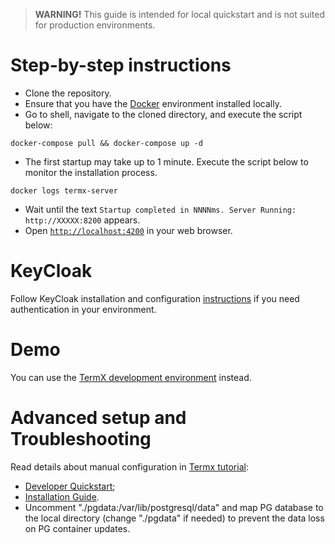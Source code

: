 > **WARNING!**
> This guide is intended for local quickstart and is not suited for production environments.

# Step-by-step instructions

- Clone the repository.
- Ensure that you have the [Docker](https://docs.docker.com/get-docker/) environment installed locally.
- Go to shell, navigate to the cloned directory, and execute the script below:

```
docker-compose pull && docker-compose up -d
```

- The first startup may take up to 1 minute. Execute the script below to monitor the installation process.

```
docker logs termx-server
```

- Wait until the text `Startup completed in NNNNms. Server Running: http://XXXXX:8200` appears.
- Open [`http://localhost:4200`](http://localhost:4200) in your web browser.

# KeyCloak

Follow KeyCloak installation and configuration [instructions](keycloak/README.md) if you need authentication in your environment.

# Demo

You can use the [TermX development environment](https://termx.kodality.dev/) instead.

# Advanced setup and Troubleshooting

Read details about manual configuration in [Termx tutorial](https://termx.kodality.dev/wiki/termx-tutorial/about):

- [Developer Quickstart](https://termx.kodality.dev/wiki/termx-tutorial/developer-quickstart);
- [Installation Guide](https://termx.kodality.dev/wiki/termx-tutorial/installation-guide).
- Uncomment "./pgdata:/var/lib/postgresql/data" and map PG database to the local directory (change "./pgdata" if needed) to prevent the data loss on PG container updates.

